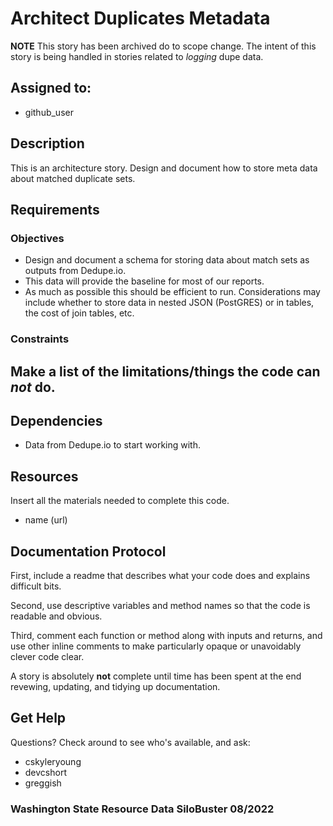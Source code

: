 # Architect Duplicates Metadata

**NOTE** This story has been archived do to scope change. The intent of this story is being handled in stories related to _logging_ dupe data.

## Assigned to:
- github_user

## Description
This is an architecture story. Design and document how to store meta data about matched duplicate sets.

## Requirements

### Objectives

- Design and document a schema for storing data about match sets as outputs from Dedupe.io.
- This data will provide the baseline for most of our reports.
- As much as possible this should be efficient to run. Considerations may include whether to store data in nested JSON (PostGRES) or in tables, the cost of join tables, etc.

### Constraints
Make a list of the limitations/things the code can _not_ do.
- 

## Dependencies

- Data from Dedupe.io to start working with.

## Resources
Insert all the materials needed to complete this code.
- name (url)

## Documentation Protocol
First, include a readme that describes what your code does and explains difficult bits.

Second, use descriptive variables and method names so that the code is readable and obvious.

Third, comment each function or method along with inputs and returns, and use other inline comments to make particularly opaque or unavoidably clever code clear.

A story is absolutely __not__ complete until time has been spent at the end revewing, updating, and tidying up documentation.

## Get Help
Questions? Check around to see who's available, and ask:
- cskyleryoung
- devcshort
- greggish

### Washington State Resource Data SiloBuster 08/2022